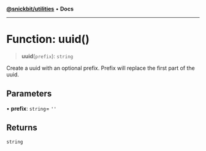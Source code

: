 [**@snickbit/utilities**](../README.md) • **Docs**

***

# Function: uuid()

> **uuid**(`prefix`): `string`

Create a uuid with an optional prefix. Prefix will replace the first part of the uuid.

## Parameters

• **prefix**: `string`= `''`

## Returns

`string`

